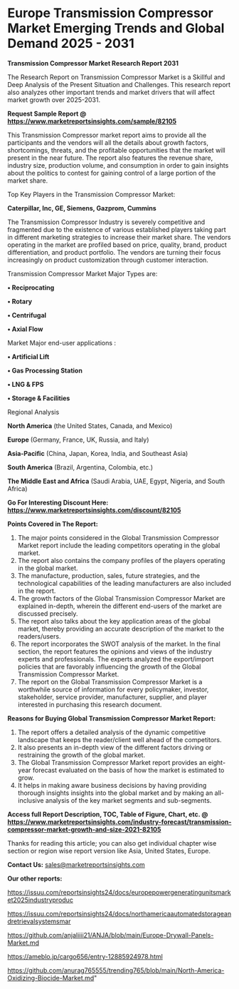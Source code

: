  # Europe Transmission Compressor Market Emerging Trends and Global Demand 2025 - 2031

<strong>Transmission Compressor Market Research Report 2031</strong>

The Research Report on Transmission Compressor Market is a Skillful and Deep Analysis of the Present Situation and Challenges. This research report also analyzes other important trends and market drivers that will affect market growth over 2025-2031.

<strong>Request Sample Report @ <a href=https://www.marketreportsinsights.com/sample/82105>https://www.marketreportsinsights.com/sample/82105</a></strong>

This Transmission Compressor market report aims to provide all the participants and the vendors will all the details about growth factors, shortcomings, threats, and the profitable opportunities that the market will present in the near future. The report also features the revenue share, industry size, production volume, and consumption in order to gain insights about the politics to contest for gaining control of a large portion of the market share.

Top Key Players in the Transmission Compressor Market:

<strong>Caterpillar, Inc, GE, Siemens, Gazprom, Cummins</strong>

The Transmission Compressor Industry is severely competitive and fragmented due to the existence of various established players taking part in different marketing strategies to increase their market share. The vendors operating in the market are profiled based on price, quality, brand, product differentiation, and product portfolio. The vendors are turning their focus increasingly on product customization through customer interaction.

Transmission Compressor Market Major Types are:

<strong>• Reciprocating

• Rotary

• Centrifugal

• Axial Flow</strong>

Market Major end-user applications :

<strong>• Artificial Lift

• Gas Processing Station

• LNG & FPS

• Storage & Facilities</strong>

Regional Analysis

</u><strong><b>North America</b></strong> (the United States, Canada, and Mexico)

<strong><b>Europe </b></strong>(Germany, France, UK, Russia, and Italy)

<strong><b>Asia-Pacific</b></strong> (China, Japan, Korea, India, and Southeast Asia)

<strong><b>South America</b></strong> (Brazil, Argentina, Colombia, etc.)

<strong><b>The Middle East and Africa</b></strong> (Saudi Arabia, UAE, Egypt, Nigeria, and South Africa)

<strong>Go For Interesting Discount Here: <a href=https://www.marketreportsinsights.com/discount/82105>https://www.marketreportsinsights.com/discount/82105</a></strong>

<strong>Points Covered in The Report:</strong>
<ol>
  <li>The major points considered in the Global Transmission Compressor Market report include the leading competitors operating in the global market.</li>
  <li>The report also contains the company profiles of the players operating in the global market.</li>
  <li>The manufacture, production, sales, future strategies, and the technological capabilities of the leading manufacturers are also included in the report.</li>
  <li>The growth factors of the Global Transmission Compressor Market are explained in-depth, wherein the different end-users of the market are discussed precisely.</li>
  <li>The report also talks about the key application areas of the global market, thereby providing an accurate description of the market to the readers/users.</li>
  <li>The report incorporates the SWOT analysis of the market. In the final section, the report features the opinions and views of the industry experts and professionals. The experts analyzed the export/import policies that are favorably influencing the growth of the Global Transmission Compressor Market.</li>
  <li>The report on the Global Transmission Compressor Market is a worthwhile source of information for every policymaker, investor, stakeholder, service provider, manufacturer, supplier, and player interested in purchasing this research document.</li>
</ol>
<strong>Reasons for Buying Global Transmission Compressor Market Report:</strong>

<ol>
  <li>The report offers a detailed analysis of the dynamic competitive landscape that keeps the reader/client well ahead of the competitors.</li>
  <li>It also presents an in-depth view of the different factors driving or restraining the growth of the global market.</li>
  <li>The Global Transmission Compressor Market report provides an eight-year forecast evaluated on the basis of how the market is estimated to grow.</li>
  <li>It helps in making aware business decisions by having providing thorough insights insights into the global market and by making an all-inclusive analysis of the key market segments and sub-segments.</li>
</ol>
<strong>Access full Report Description, TOC, Table of Figure, Chart, etc. @ <a href=https://www.marketreportsinsights.com/industry-forecast/transmission-compressor-market-growth-and-size-2021-82105>https://www.marketreportsinsights.com/industry-forecast/transmission-compressor-market-growth-and-size-2021-82105</a></strong>


Thanks for reading this article; you can also get individual chapter wise section or region wise report version like Asia, United States, Europe.

<strong>Contact Us:</strong>
sales@marketreportsinsights.com

<strong>Our other reports:</strong>

<a href=https://issuu.com/reportsinsights24/docs/europepowergeneratingunitsmarket2025industryproduc>https://issuu.com/reportsinsights24/docs/europepowergeneratingunitsmarket2025industryproduc</a>

<a href=https://issuu.com/reportsinsights24/docs/northamericaautomatedstorageandretrievalsystemsmar>https://issuu.com/reportsinsights24/docs/northamericaautomatedstorageandretrievalsystemsmar</a>

<a href=https://github.com/anjaliiii21/ANJA/blob/main/Europe-Drywall-Panels-Market.md>https://github.com/anjaliiii21/ANJA/blob/main/Europe-Drywall-Panels-Market.md</a>

<a href=https://ameblo.jp/cargo656/entry-12885924978.html>https://ameblo.jp/cargo656/entry-12885924978.html</a>

<a href=https://github.com/anurag765555/trending765/blob/main/North-America-Oxidizing-Biocide-Market.md>https://github.com/anurag765555/trending765/blob/main/North-America-Oxidizing-Biocide-Market.md</a>"
